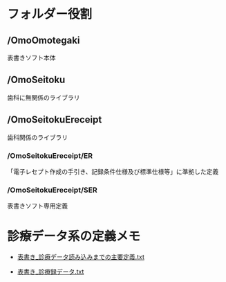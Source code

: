 # フォルダー役割

## /OmoOmotegaki

表書きソフト本体

## /OmoSeitoku

歯科に無関係のライブラリ

## /OmoSeitokuEreceipt

歯科関係のライブラリ

### /OmoSeitokuEreceipt/ER

「電子レセプト作成の手引き、記録条件仕様及び標準仕様等」に準拠した定義

### /OmoSeitokuEreceipt/SER

表書きソフト専用定義

# 診療データ系の定義メモ

- [表書き\_診療データ読み込みまでの主要定義.txt](https://github.com/shig-sato/omotegaki/blob/d21fe6f9d65e5f1723d4b3080576b4fd97b5f333/%E8%A1%A8%E6%9B%B8%E3%81%8D_%E8%A8%BA%E7%99%82%E3%83%87%E3%83%BC%E3%82%BF%E8%AA%AD%E3%81%BF%E8%BE%BC%E3%81%BF%E3%81%BE%E3%81%A7%E3%81%AE%E4%B8%BB%E8%A6%81%E5%AE%9A%E7%BE%A9.txt)

- [表書き\_診療録データ.txt](https://github.com/shig-sato/omotegaki/blob/d21fe6f9d65e5f1723d4b3080576b4fd97b5f333/%E8%A1%A8%E6%9B%B8%E3%81%8D_%E8%A8%BA%E7%99%82%E9%8C%B2%E3%83%87%E3%83%BC%E3%82%BF.txt)
